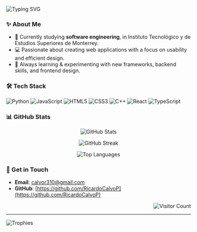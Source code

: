 ![Typing SVG](https://readme-typing-svg.herokuapp.com?font=Fira+Code&size=24&duration=3000&pause=1000&color=FF5733&center=true&vCenter=true&width=435&lines=Hello+there!;I'm+Ricardo+👋;Welcome+to+my+GitHub+profile!;)


### ✨ About Me

- 🏫 Currently studying **software engineering**, in Instituto Tecnológico y de Estudios Superiores de Monterrey.
- 💻 Passionate about creating web applications with a focus on usability and efficient design.
- 📘 Always learning & experimenting with new frameworks, backend skills, and frontend design.

### 🛠️ Tech Stack
![Python](https://img.shields.io/badge/python-3670A0?style=for-the-badge&logo=python&logoColor=ffdd54)
![JavaScript](https://img.shields.io/badge/javascript-%23323330.svg?style=for-the-badge&logo=javascript&logoColor=%23F7DF1E)
![HTML5](https://img.shields.io/badge/html5-%23E34F26.svg?style=for-the-badge&logo=html5&logoColor=white)
![CSS3](https://img.shields.io/badge/css3-%231572B6.svg?style=for-the-badge&logo=css3&logoColor=white)
![C++](https://img.shields.io/badge/c++-%2300599C.svg?style=for-the-badge&logo=c%2B%2B&logoColor=white)
![React](https://img.shields.io/badge/react-%2320232a.svg?style=for-the-badge&logo=react&logoColor=%2361DAFB)
![TypeScript](https://img.shields.io/badge/typescript-%23007ACC.svg?style=for-the-badge&logo=typescript&logoColor=white)

### 📊 GitHub Stats

<div align="center">
  <img src="https://github-readme-stats.vercel.app/api?username=RicardoCalvoP&show_icons=true&theme=tokyonight&hide_border=true" alt="GitHub Stats" /> </br>
  
  <img src="https://github-readme-streak-stats.herokuapp.com/?user=RicardoCalvoP&theme=tokyonight&hide_border=true" alt="GitHub Streak" /> </br>
  
  <img src="https://github-readme-stats.vercel.app/api/top-langs/?username=RicardoCalvoP&layout=compact&theme=tokyonight&hide_border=true" alt="Top Languages" /> </br>
</div>




### 🙋 Get in Touch

  - **Email**: [calvor310@gmail.com](calvor310@gmail.com)  
  -  **GitHub**: [https://github.com/RicardoCalvoP](https://github.com/RicardoCalvoP)
<div align="right">
  <img src="https://komarev.com/ghpvc/?username=RicardoCalvoP&color=7AA2F7" alt="Visitor Count" />
</div>

---

![Trophies](https://github-profile-trophy.vercel.app/?username=RicardoCalvoP&theme=tokyonight&hide_border=true&margin-w=15&row=1)
